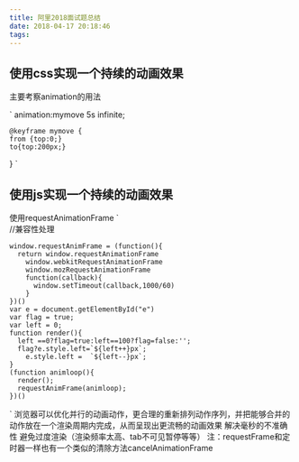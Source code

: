 ```yaml
---
title: 阿里2018面试题总结
date: 2018-04-17 20:18:46
tags:
---
```

## 使用css实现一个持续的动画效果
 主要考察animation的用法

` animation:mymove 5s infinite;
    
    @keyframe mymove {
    from {top:0;}
    to{top:200px;}
  }
`
## 使用js实现一个持续的动画效果
使用requestAnimationFrame
`   
    //兼容性处理
    
    window.requestAnimFrame = (function(){
      return window.requestAnimationFrame
        window.webkitRequestAnimationFrame
        window.mozRequestAnimationFrame
        function(callback){
          window.setTimeout(callback,1000/60)
        }
    })()
    var e = document.getElementById("e")
    var flag = true;
    var left = 0;
    function render(){
      left ==0?flag=true:left==100?flag=false:'';
      flag?e.style.left=`${left++}px`;
        e.style.left =  `${left--}px`;
    }
    (function animloop(){
      render();
      requestAnimFrame(animloop);
    })()
  `
  浏览器可以优化并行的动画动作，更合理的重新排列动作序列，并把能够合并的动作放在一个渲染周期内完成，从而呈现出更流畅的动画效果
  解决毫秒的不准确性
  避免过度渲染（渲染频率太高、tab不可见暂停等等）
  注：requestFrame和定时器一样也有一个类似的清除方法cancelAnimationFrame